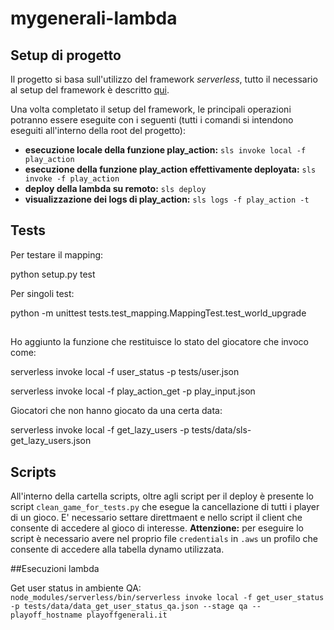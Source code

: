 # mygenerali-lambda
## Setup di progetto
Il progetto si basa sull'utilizzo del framework *serverless*, tutto il necessario al setup del framework è descritto [qui](https://serverless.com/framework/docs/getting-started/).

Una volta completato il setup del framework, le principali operazioni potranno essere eseguite con i seguenti (tutti i comandi si intendono eseguiti all'interno della root del progetto):
+ **esecuzione locale della funzione play_action:** `sls invoke local -f play_action`
+ **esecuzione della funzione play_action effettivamente deployata:** `sls invoke -f play_action`
+ **deploy della lambda su remoto:** `sls deploy`
+ **visualizzazione dei logs di play_action:** `sls logs -f play_action -t`

## Tests



Per testare il mapping:

  python setup.py test

Per singoli test:

   python -m unittest tests.test_mapping.MappingTest.test_world_upgrade

##

Ho aggiunto la funzione che restituisce lo stato del giocatore che invoco come:

  serverless invoke local -f user_status -p tests/user.json

  serverless invoke local -f play_action_get -p play_input.json

Giocatori che non hanno giocato da una certa data:

serverless invoke local -f get_lazy_users -p tests/data/sls-get_lazy_users.json


## Scripts
All'interno della cartella scripts, oltre agli script per il deploy è presente lo script `clean_game_for_tests.py` che esegue la cancellazione 
di tutti i player di un gioco. E' necessario settare direttmaent e nello script il client che consente di accedere al gioco di interesse.
**Attenzione:** per eseguire lo script è necessario avere nel proprio file `credentials` in `.aws` un profilo che 
consente di accedere alla tabella dynamo utilizzata.

##Esecuzioni lambda

Get user status in ambiente QA:  
        `node_modules/serverless/bin/serverless invoke local -f get_user_status -p tests/data/data_get_user_status_qa.json --stage qa --playoff_hostname playoffgenerali.it`
